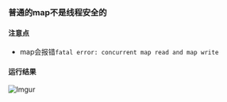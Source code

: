 ### 普通的map不是线程安全的

#### 注意点
 - map会报错`fatal error: concurrent map read and map write`

#### 运行结果
![Imgur](https://i.imgur.com/FXUXIxW.png)